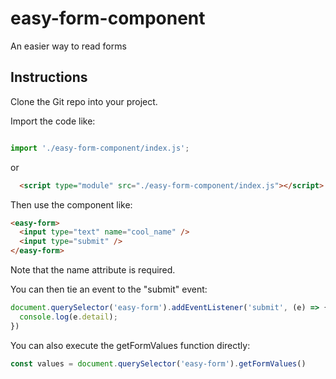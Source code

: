 # easy-form-component
An easier way to read forms

## Instructions

Clone the Git repo into your project. 

Import the code like:

```js

import './easy-form-component/index.js';

```

or

```html
  <script type="module" src="./easy-form-component/index.js"></script>
```

Then use the component like: 

```html
<easy-form>
  <input type="text" name="cool_name" />
  <input type="submit" />
</easy-form>

```

Note that the name attribute is required. 

You can then tie an event to the "submit" event:

```js
document.querySelector('easy-form').addEventListener('submit', (e) => {
  console.log(e.detail);
})

```

You can also execute the getFormValues function directly:

```js
const values = document.querySelector('easy-form').getFormValues()

```